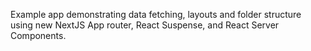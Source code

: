 Example app demonstrating data fetching, layouts and folder structure using new NextJS App router, React Suspense, and React Server Components.
